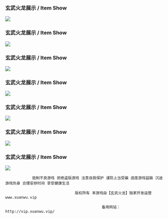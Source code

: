 

		

<section class="m5">



<!----------------------------------------------->

<div class="m5_div"><div class="zb boxstyle">

<div class="zb_3bg">		<div class="zb_3"><h3 class="PartTitle2">玄武火龙展示 <span>/ Item Show</span></h3> <div class="role-itemst"><img src="https://img-blog.csdnimg.cn/2a07dceb0cb64ad0acd6ed1bdacfd991.gif"></div> <div class="zb_3_d"></div></div></div>

<div class="zb_3bg ml10">	<div class="zb_3"><h3 class="PartTitle2">玄武火龙展示 <span>/ Item Show</span></h3> <div class="role-itemst"><img src="https://img-blog.csdnimg.cn/b0b5d6fb90cb48a2b8dc6deaf549050c.gif"></div> <div class="zb_3_d"></div></div></div>

<div class="zb_3bg ml10">	<div class="zb_3"><h3 class="PartTitle2">玄武火龙展示 <span>/ Item Show</span></h3> <div class="role-itemst"><img src="https://img-blog.csdnimg.cn/1068a6a0655c420ebcccd17cd44cd438.gif"></div> <div class="zb_3_d"></div></div></div>

</div></div>



<!----------------------------------------------->

<div class="m5_div"><div class="zb boxstyle">

<div class="zb_3bg">		<div class="zb_3"><h3 class="PartTitle2">玄武火龙展示 <span>/ Item Show</span></h3> <div class="role-itemst"><img src="https://img-blog.csdnimg.cn/3c4caf1dd908401ba57a9d865905dd8b.gif"></div> <div class="zb_3_d"></div></div></div>

<div class="zb_3bg ml10">	<div class="zb_3"><h3 class="PartTitle2">玄武火龙展示 <span>/ Item Show</span></h3> <div class="role-itemst"><img src="https://img-blog.csdnimg.cn/8ee715c34f984a8a9da9a4f39c2b84fd.gif"></div> <div class="zb_3_d"></div></div></div>

<div class="zb_3bg ml10">	<div class="zb_3"><h3 class="PartTitle2">玄武火龙展示 <span>/ Item Show</span></h3> <div class="role-itemst"><img src="https://img-blog.csdnimg.cn/b5f67b15283043c7a9cf1a6eaabd8188.gif"></div> <div class="zb_3_d"></div></div></div>

</div></div>



<!----------------------------------------------->

<div class="m5_div"><div class="zb boxstyle"><div class="zb_1bg"><div class="zb_1"><h3 class="PartTitle2">玄武火龙展示 <span>/ Item Show</span></h3><div class="role-itemst"><img src="https://img-blog.csdnimg.cn/05bc1764703b4fd88cd16ad0ec7eb143.gif"></div><div class="zb_1_d"></div></div></div></div></div>





</section>	



<div class="bottom" id="gzzs">





				抵制不良游戏 拒绝盗版游戏 注意自我保护 谨防上当受骗 适度游戏益脑 沉迷游戏伤身 合理安排时间 享受健康生活
	
				                   版权所有 本游戏由【玄武火龙】独家开发运营www.xuanwu.vip
    
    				                           备用网站：http://vip.xuanwu.vip/

					


<div id="Floatingbar" class="change" style="margin-right: 0px;">

	
